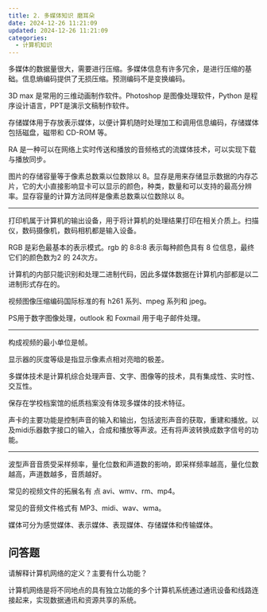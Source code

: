 ```yaml
---
title: 2. 多媒体知识 磨耳朵
date: 2024-12-26 11:21:09
updated: 2024-12-26 11:21:09
categories:
  - 计算机知识
---
```


多媒体的数据量很大，需要进行压缩。多媒体信息有许多冗余，是进行压缩的基础。信息熵编码提供了无损压缩。预测编码不是变换编码。

3D max 是常用的三维动画制作软件。Photoshop 是图像处理软件，Python 是程序设计语言，PPT是演示文稿制作软件。

存储媒体用于存放表示媒体，以便计算机随时处理加工和调用信息编码，存储媒体包括磁盘，磁带和 CD-ROM 等。

<!-- more -->

RA 是一种可以在网络上实时传送和播放的音频格式的流媒体技术，可以实现下载与播放同步。

图片的存储容量等于像素总数乘以位数除以 8。显存是用来存储显示数据的内存芯片，它的大小直接影响显卡可以显示的颜色，种类，数量和可以支持的最高分辨率。显存容量的计算方法同样是像素总数乘以位数除以 8。

- - -

打印机属于计算机的输出设备，用于将计算机的处理结果打印在相关介质上。扫描仪，数码摄像机，数码相机都是输入设备。

RGB 是彩色最基本的表示模式。rgb 的 8:8:8 表示每种颜色具有 8 位信息，最终它们的颜色数为2 的 24次方。

计算机的内部只能识别和处理二进制代码，因此多媒体数据在计算机内部都是以二进制形式存在的。

视频图像压缩编码国际标准的有 h261 系列、mpeg 系列和 jpeg。

PS用于数字图像处理，outlook 和 Foxmail 用于电子邮件处理。

- - -

构成视频的最小单位是帧。

显示器的灰度等级是指显示像素点相对亮暗的极差。

多媒体技术是计算机综合处理声音、文字、图像等的技术，具有集成性、实时性、交互性。

保存在学校档案馆的纸质档案没有体现多媒体的技术特征。

声卡的主要功能是控制声音的输入和输出，包括波形声音的获取，重建和播放。以及midi乐器数字接口的输入，合成和播放等声波。还有将声波转换成数字信号的功能。

- - -

波型声音音质受采样频率，量化位数和声道数的影响，即采样频率越高，量化位数越高，声道数越多，音质越好。

常见的视频文件的拓展名有 点 avi、wmv、rm、mp4。

常见的音频文件格式有 MP3、midi、wav、wma。

媒体可分为感觉媒体、表示媒体、表现媒体、存储媒体和传输媒体。

## 问答题

 请解释计算机网络的定义？主要有什么功能？

计算机网络是将不同地点的具有独立功能的多个计算机系统通过通讯设备和线路连接起来，实现数据通讯和资源共享的系统。
